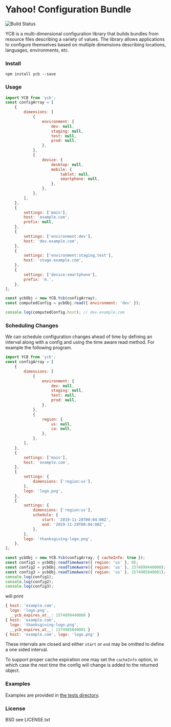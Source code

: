 # Yahoo! Configuration Bundle

![Build Status](https://github.com/yahoo/ycb/actions/workflows/node.js.yml/badge.svg)

YCB is a multi-dimensional configuration library that builds bundles from resource files describing a variety of values. The library allows applications to configure themselves based on multiple dimensions describing locations, languages, environments, etc.

### Install

`npm install ycb --save`

### Usage

```js
import YCB from 'ycb';
const configArray = [
    {
        dimensions: [
            {
                environment: {
                    dev: null,
                    staging: null,
                    test: null,
                    prod: null,
                },
            },
            {
                device: {
                    desktop: null,
                    mobile: {
                        tablet: null,
                        smartphone: null,
                    },
                },
            },
        ],
    },
    {
        settings: ['main'],
        host: 'example.com',
        prefix: null,
    },
    {
        settings: ['environment:dev'],
        host: 'dev.example.com',
    },
    {
        settings: ['environment:staging,test'],
        host: 'stage.example.com',
    },
    {
        settings: ['device:smartphone'],
        prefix: 'm.',
    },
];

const ycbObj = new YCB.Ycb(configArray);
const computedConfig = ycbObj.read({ environment: 'dev' });

console.log(computedConfig.host); // dev.example.com
```

### Scheduling Changes

We can schedule configuration changes ahead of time by defining an interval along with a config and using the time aware read method. For example the following program.

```js
import YCB from 'ycb';
const configArray = [
    {
        dimensions: [
            {
                environment: {
                    dev: null,
                    staging: null,
                    test: null,
                    prod: null,
                },
            },
            {
                region: {
                    us: null,
                    ca: null,
                },
            },
        ],
    },
    {
        settings: ['main'],
        host: 'example.com',
    },
    {
        settings: {
            dimensions: ['region:us'],
        },
        logo: 'logo.png',
    },
    {
        settings: {
            dimensions: ['region:us'],
            schedule: {
                start: '2019-11-28T00:04:00Z',
                end: '2019-11-29T00:04:00Z',
            },
        },
        logo: 'thanksgiving-logo.png',
    },
];

const ycbObj = new YCB.Ycb(configArray, { cacheInfo: true });
const config1 = ycbObj.readTimeAware({ region: 'us' }, 0);
const config2 = ycbObj.readTimeAware({ region: 'us' }, 1574899440000);
const config3 = ycbObj.readTimeAware({ region: 'us' }, 1574985840001);
console.log(config1);
console.log(config2);
console.log(config3);
```

will print

```js
{ host: 'example.com',
  logo: 'logo.png',
  __ycb_expires_at__: 1574899440000 }
{ host: 'example.com',
  logo: 'thanksgiving-logo.png',
  __ycb_expires_at__: 1574985840001 }
{ host: 'example.com', logo: 'logo.png' }
```

These intervals are closed and either `start` or `end` may be omitted to define a one sided interval.

To support proper cache expiration one may set the `cacheInfo` option, in which case the next time the config will change is added to the returned object.

### Examples

Examples are provided in [the tests directory](https://github.com/yahoo/ycb/tree/master/tests).

### License

BSD see LICENSE.txt
